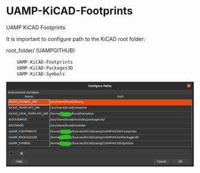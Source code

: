 # UAMP-KiCAD-Footprints

UAMP KiCAD Footprints

It is important to configure path to the KiCAD root folder:

root_folder/ (UAMPGITHUB)

        UAMP-KiCAD-Footprints
        UAMP-KiCAD-Packages3D
        UAMP-KiCAD-Symbols

![alt text](https://github.com/uampio/UAMP-KiCAD-Symbols/blob/master/uamp_path.png)
